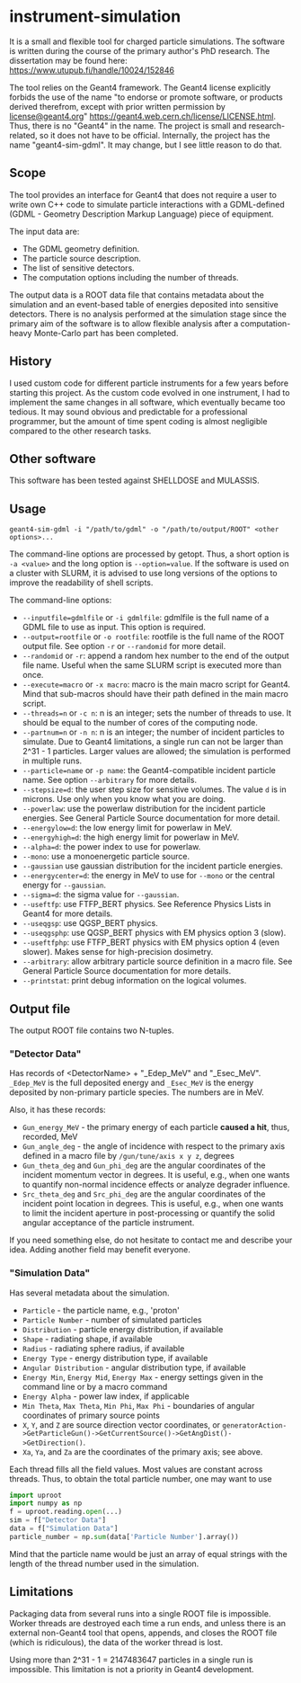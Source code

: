 # instrument-simulation
It is a small and flexible tool for charged particle simulations. 
The software is written during the course of the primary author's PhD research. The dissertation may be found here: https://www.utupub.fi/handle/10024/152846

The tool relies on the Geant4 framework. 
The Geant4 license explicitly forbids the use of the name "to endorse or promote software, or products derived therefrom, except with prior written permission by license@geant4.org" https://geant4.web.cern.ch/license/LICENSE.html. 
Thus, there is no "Geant4" in the name. 
The project is small and research-related, so it does not have to be official. 
Internally, the project has the name "geant4-sim-gdml". 
It may change, but I see little reason to do that.

## Scope

The tool provides an interface for Geant4 that does not require a user to write
own C++ code to simulate particle interactions with a GDML-defined (GDML - Geometry Description Markup Language) piece of equipment.

The input data are:
- The GDML geometry definition.
- The particle source description.
- The list of sensitive detectors.
- The computation options including the number of threads.

The output data is a ROOT data file that contains metadata about the simulation and an event-based table of energies deposited into sensitive detectors.
There is no analysis performed at the simulation stage since the primary aim of the software is to allow flexible analysis
after a computation-heavy Monte-Carlo part has been completed. 

## History

I used custom code for different particle instruments for a few years before starting this project. As the custom code evolved in one instrument, I had to implement the same changes in all software, which eventually became too tedious. It may sound obvious and predictable for a professional programmer, but the amount of time spent coding is almost negligible compared to the other research tasks.

## Other software
This software has been tested against SHELLDOSE and MULASSIS. 

[comment]: <> (One should check the GRAS software created by ESA if the total ionizing dose or internal)
[comment]: <> (charge are the required quantities. )

## Usage

`geant4-sim-gdml -i "/path/to/gdml" -o "/path/to/output/ROOT" <other options>...`

The command-line options are processed by getopt. Thus, a short option is `-a <value>` and
the long option is `--option=value`. If the software is used on a cluster with SLURM, it is advised to use long versions of the options to improve the readability of shell scripts.

The command-line options:

- `--inputfile=gdmlfile` or `-i gdmlfile`: gdmlfile is the full name of a GDML file to use as input. This option is required.
- `--output=rootfile` or `-o rootfile`: rootfile is the full name of the ROOT output file. See option `-r` or `--randomid` for more detail.
- `--randomid` or `-r`: append a random hex number to the end of the output file name. Useful when the same SLURM script is executed more than once.
- `--execute=macro` or `-x macro`: macro is the main macro script for Geant4. Mind that sub-macros should have their path defined in the main macro script.
- `--threads=n` or `-c n`: n is an integer; sets the number of threads to use. It should be equal to the number of cores of the computing node.
- `--partnum=n` or `-n n`: n is an integer; the number of incident particles to simulate. Due to Geant4 limitations, a single run can not be larger than 2^31 - 1 particles. Larger values are allowed; the simulation is performed in multiple runs.
- `--particle=name` or `-p name`: the Geant4-compatible incident particle name. See option `--arbitrary` for more details.
- `--stepsize=d`: the user step size for sensitive volumes. The value `d` is in microns. Use only when you know what you are doing.
- `--powerlaw`: use the powerlaw distribution for the incident particle energies. See General Particle Source documentation for more detail.
- `--energylow=d`: the low energy limit for powerlaw in MeV.
- `--energyhigh=d`: the high energy limit for powerlaw in MeV.
- `--alpha=d`: the power index to use for powerlaw.
- `--mono`: use a monoenergetic particle source.
- `--gaussian` use gaussian distribution for the incident particle energies.
- `--energycenter=d`: the energy in MeV to use for `--mono` or the central energy for `--gaussian`.
- `--sigma=d`: the sigma value for `--gaussian`.
- `--useftfp`: use FTFP_BERT physics. See Reference Physics Lists in Geant4 for more details.
- `--useqgsp`: use QGSP_BERT physics. 
- `--useqgsphp`: use QGSP_BERT physics with EM physics option 3 (slow). 
- `--useftfphp`: use FTFP_BERT physics with EM physics option 4 (even slower). Makes sense for high-precision dosimetry.
- `--arbitrary`: allow arbitrary particle source definition in a macro file. See General Particle Source documentation for more details.
- `--printstat`: print debug information on the logical volumes.


## Output file
The output ROOT file contains two N-tuples.
### "Detector Data"
Has records of \<DetectorName\> + "_Edep_MeV" and "_Esec_MeV". `_Edep_MeV` is the full deposited energy
and `_Esec_MeV` is the energy deposited by non-primary particle species. The numbers are in MeV.

Also, it has these records: 
- `Gun_energy_MeV` - the primary energy of each particle **caused a hit**, thus, recorded, MeV
- `Gun_angle_deg` - the angle of incidence with respect to the primary axis defined in a macro file by `/gun/tune/axis x y z`, degrees
- `Gun_theta_deg` and `Gun_phi_deg` are the angular coordinates of the incident momentum vector in degrees. It is useful, e.g., when one wants to quantify non-normal incidence effects or analyze degrader influence.
- `Src_theta_deg` and `Src_phi_deg` are the angular coordinates of the incident point location in degrees. This is useful, e.g., when one wants to limit the incident aperture in post-processing or quantify the solid angular acceptance of the particle instrument.

If you need something else, do not hesitate to contact me and describe your idea. Adding another field may benefit everyone.

### "Simulation Data"
Has several metadata about the simulation. 
- `Particle` - the particle name, e.g., 'proton'
- `Particle Number` - number of simulated particles
- `Distribution` - particle energy distribution, if available
- `Shape` - radiating shape, if available
- `Radius` - radiating sphere radius, if available
- `Energy Type` - energy distribution type, if available
- `Angular Distribution` - angular distribution type, if available
- `Energy Min`, `Energy Mid`, `Energy Max` - energy settings given in the command line or by a macro command
- `Energy Alpha` - power law index, if applicable
- `Min Theta`, `Max Theta`, `Min Phi`, `Max Phi` - boundaries of angular coordinates of primary source points
- `X`, `Y`, and `Z` are source direction vector coordinates, or `generatorAction->GetParticleGun()->GetCurrentSource()->GetAngDist()->GetDirection()`.
- `Xa`, `Ya`, and `Za` are the coordinates of the primary axis; see above.

Each thread fills all the field values. Most values are constant across threads. Thus, to obtain the total particle number, one may want to use 
```python
import uproot
import numpy as np
f = uproot.reading.open(...)
sim = f["Detector Data"]
data = f["Simulation Data"]
particle_number = np.sum(data['Particle Number'].array())
```
Mind that the particle name would be just an array of equal strings with the length of the thread number used in the simulation.

## Limitations

Packaging data from several runs into a single ROOT file is impossible.
Worker threads are destroyed each time a run ends, and unless there is an external
non-Geant4 tool that opens, appends, and closes the ROOT file (which is ridiculous),
the data of the worker thread is lost.

Using more than 2^31 - 1 = 2147483647 particles in a single run is impossible. This limitation
is not a priority in Geant4 development.
